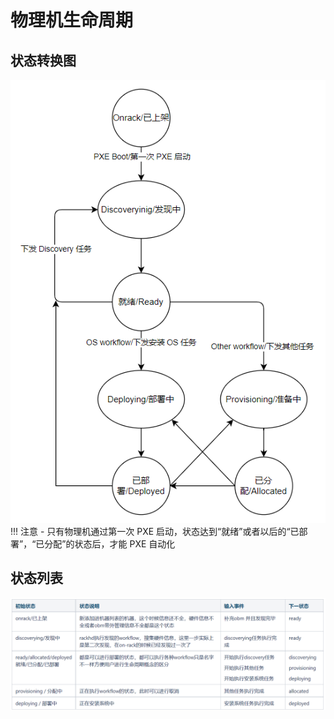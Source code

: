 # 物理机生命周期
## 状态转换图
![runnob](static/wizard/lifecycle.png)
!!! 注意
    - 只有物理机通过第一次 PXE 启动，状态达到“就绪”或者以后的“已部署”，“已分配”的状态后，才能 PXE 自动化
## 状态列表
![runnob](static/wizard/state.png)
